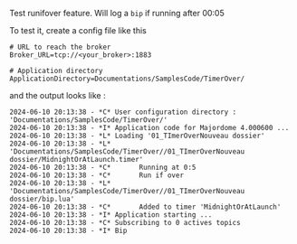 Test runifover feature. Will log a `bip` if running after 00:05

To test it, create a config file like this

	# URL to reach the broker
	Broker_URL=tcp://<your_broker>:1883

	# Application directory
	ApplicationDirectory=Documentations/SamplesCode/TimerOver/

and the output looks like :

    2024-06-10 20:13:38 - *C* User configuration directory : 'Documentations/SamplesCode/TimerOver/'
    2024-06-10 20:13:38 - *I* Application code for Majordome 4.000600 ...
    2024-06-10 20:13:38 - *L* Loading '01_TImerOverNouveau dossier'
    2024-06-10 20:13:38 - *L* 	'Documentations/SamplesCode/TimerOver//01_TImerOverNouveau dossier/MidnightOrAtLaunch.timer'
    2024-06-10 20:13:38 - *C* 		Running at 0:5
    2024-06-10 20:13:38 - *C* 		Run if over
    2024-06-10 20:13:38 - *L* 	'Documentations/SamplesCode/TimerOver//01_TImerOverNouveau dossier/bip.lua'
    2024-06-10 20:13:38 - *C* 		Added to timer 'MidnightOrAtLaunch'
    2024-06-10 20:13:38 - *I* Application starting ...
    2024-06-10 20:13:38 - *C* Subscribing to 0 actives topics
    2024-06-10 20:13:38 - *I* Bip
